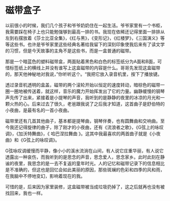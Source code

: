 # 磁带盒子
以前很小的时候，我们几个孩子和爷爷奶奶住在一起生活。爷爷家里有一个书柜，我需要踩在椅子上也只能勉强够到最高一排的书。我现在依稀还记得里面一排排从左到右摆放着《莎士比亚全集》，《红与黑》，《变形记》，《红楼梦》，《三国演义》等等这些书。也许是爷爷家里这些经典名著给我留下的深刻印象使我后来有了读文学的习惯，但是今天故事的主角不是这些书，而是一盒普通的磁带。

那是一个暗蓝色的塑料磁带盒，两面贴着黑色和白色的标签纸分为A面和B面，可惜标签纸上的横线上并没有谁写上这盒磁带的内容是什么。哥哥先发现这盒磁带的，那天他神秘地对我说，”你听听这个。“我把它放入录音机里，按下了播放键。

透过录音机透明的盒盖，磁带的两个滚轮开始以恒定的速度转动，暗棕色的磁带一圈一圈地被传送着，就这样，音乐的魔力开始挥发出了它的力量。幽静缓慢的钢琴声先传了出来，紧接着是小提琴的声音，我听到的是静静的夜里的冰凉的月光和一颗火热的心。后来过去了很久，老爸跟我说了之后我才知道，这首曲子是舒伯特的小夜曲，是最有名的一首小夜曲。

磁带里还有几首其他曲子，基本都是提琴曲，钢琴伴奏，也有圆舞曲和交响曲。至今我还记得旋律的曲子，除了刚才的小夜曲，还有《流浪者之歌》，《G弦上的咏叹调》，《加沃特舞曲》，《 哈巴涅拉舞曲 》。这其中我最喜欢的两首曲子就是《小夜曲》和《G弦上的咏叹调》。

G弦咏叹调缓慢而平静，像小小的溪水流淌在山间，有人说它庄重华丽，有人说它透露出一种哀伤，而我听到的是思念的声音，思念爱人，思念家乡。此时此刻在静谧的夜里，我思念的是一去不复返的童年时光。人的记忆和磁带记录下的信息相比是不准确的，但这也是回忆会如此美丽的原因，那些斑斓的色彩和四季的风和雨，在我脑中不停地变幻，影响着现在的我。

可惜的是，后来因为家里装修，这盒磁带被当成垃圾扔掉了，这之后就再也没有被找回来，我也一样。